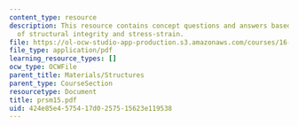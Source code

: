 ```yaml
---
content_type: resource
description: This resource contains concept questions and answers based on concept
  of structural integrity and stress-strain.
file: https://ol-ocw-studio-app-production.s3.amazonaws.com/courses/16-01-unified-engineering-i-ii-iii-iv-fall-2005-spring-2006/424e85e4575417d0257515623e119538_prsm15.pdf
file_type: application/pdf
learning_resource_types: []
ocw_type: OCWFile
parent_title: Materials/Structures
parent_type: CourseSection
resourcetype: Document
title: prsm15.pdf
uid: 424e85e4-5754-17d0-2575-15623e119538
---
```

